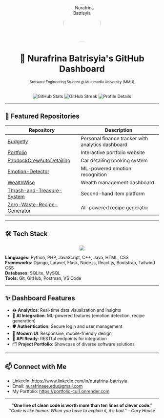 

<div align="center">
  <img src="https://avatars.githubusercontent.com/u/161324749?v=4" width="120" style="border-radius:50%" alt="Nurafrina Batrisyia" />
  
  # 🚀 Nurafrina Batrisyia's GitHub Dashboard
  <sub>Software Engineering Student @ Multimedia University (MMU)</sub>
  
  <br>
  <img src="https://github-readme-stats.vercel.app/api?username=Pinaeee&show_icons=true&theme=radical" alt="GitHub Stats" />
  <img src="https://github-readme-streak-stats.herokuapp.com/?user=Pinaeee&theme=radical" alt="GitHub Streak" />
  <img src="https://github-profile-summary-cards.vercel.app/api/cards/profile-details?username=Pinaeee&theme=radical" alt="Profile Details" />
</div>

---

## 🌟 Featured Repositories

<!-- <div align="center">
  <img src="https://user-images.githubusercontent.com/your-uploaded-dashboard-image.png" width="600" alt="GitHub Dashboard" />
</div> -->

| Repository | Description |
|------------|-------------|
| [Budgetly](https://github.com/Pinaeee/Budgetly) | Personal finance tracker with analytics dashboard |
| [Portfolio](https://github.com/Pinaeee/Portfolio) | Interactive portfolio website |
| [PaddockCrewAutoDetailing](https://github.com/Pinaeee/PaddockCrewAutoDetailing) | Car detailing booking system |
| [Emotion-Detector](https://github.com/Pinaeee/Emotion-Detector) | ML-powered emotion recognition |
| [WealthWise](https://github.com/Pinaeee/WealthWise) | Wealth management dashboard |
| [Thrash-and-Treasure-System](https://github.com/Pinaeee/Thrash-and-Treasure-System) | Second-hand item platform |
| [Zero-Waste-Recipe-Generator](https://github.com/Pinaeee/Zero-Waste-Recipe-Generator) | AI-powered recipe generator |

---

## 🛠️ Tech Stack

<div align="center">
  <img src="https://skillicons.dev/icons?i=python,php,js,cpp,java,html,css,django,laravel,flask,nodejs,react,bootstrap,tailwind,sqlite,mysql,git,github,vscode,postman" />
</div>

**Languages:** Python, PHP, JavaScript, C++, Java, HTML, CSS  
**Frameworks:** Django, Laravel, Flask, Node.js, React.js, Bootstrap, Tailwind CSS  
**Databases:** SQLite, MySQL  
**Tools:** Git, GitHub, Postman, VS Code

---

## ✨ Dashboard Features

- � **Analytics**: Real-time data visualization and insights
- 🤖 **AI Integration**: ML-powered features (emotion detection, recipe generation)
- 🛡️ **Authentication**: Secure login and user management
- 🎨 **Modern UI**: Responsive, mobile-friendly design
- 🔗 **API Ready**: RESTful endpoints for integration
- 🗂️ **Project Portfolio**: Showcase of diverse software solutions

---

## 📫 Connect with Me

- LinkedIn: https://www.linkedin.com/in/nurafrina-batrisyia
- Email: nurafrinaee.edu@gmail.com
- My Portfolio: https://portfolio-cui1.onrender.com

---

<div align="center">
  <strong>"One line of clean code is worth more than ten lines of clever code."</strong>
  <br>
  <em>“Code is like humor. When you have to explain it, it’s bad.” – Cory House</em>
</div>
